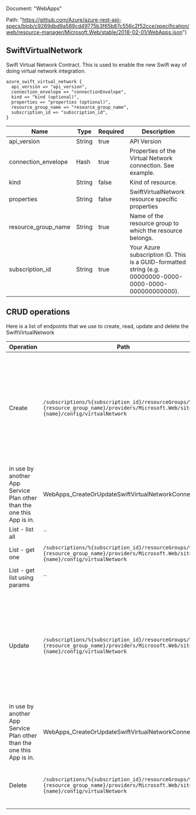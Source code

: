 Document: "WebApps"


Path: "https://github.com/Azure/azure-rest-api-specs/blob/c9269dbd9a589cd49775b3f65b87c556c2f52cce/specification/web/resource-manager/Microsoft.Web/stable/2018-02-01/WebApps.json")

## SwiftVirtualNetwork

Swift Virtual Network Contract. This is used to enable the new Swift way of doing virtual network integration.

```puppet
azure_swift_virtual_network {
  api_version => "api_version",
  connection_envelope => "connectionEnvelope",
  kind => "kind (optional)",
  properties => "properties (optional)",
  resource_group_name => "resource_group_name",
  subscription_id => "subscription_id",
}
```

| Name        | Type           | Required       | Description       |
| ------------- | ------------- | ------------- | ------------- |
|api_version | String | true | API Version |
|connection_envelope | Hash | true | Properties of the Virtual Network connection. See example. |
|kind | String | false | Kind of resource. |
|properties | String | false | SwiftVirtualNetwork resource specific properties |
|resource_group_name | String | true | Name of the resource group to which the resource belongs. |
|subscription_id | String | true | Your Azure subscription ID. This is a GUID-formatted string (e.g. 00000000-0000-0000-0000-000000000000). |



## CRUD operations

Here is a list of endpoints that we use to create, read, update and delete the SwiftVirtualNetwork

| Operation | Path | Verb | Description | OperationID |
| ------------- | ------------- | ------------- | ------------- | ------------- |
|Create|`/subscriptions/%{subscription_id}/resourceGroups/%{resource_group_name}/providers/Microsoft.Web/sites/%{name}/config/virtualNetwork`|Put|Integrates this Web App with a Virtual Network. This requires that 1) "swiftSupported" is true when doing a GET against this resource, and 2) that the target Subnet has already been delegated, and is not
in use by another App Service Plan other than the one this App is in.|WebApps_CreateOrUpdateSwiftVirtualNetworkConnection|
|List - list all|``||||
|List - get one|`/subscriptions/%{subscription_id}/resourceGroups/%{resource_group_name}/providers/Microsoft.Web/sites/%{name}/config/virtualNetwork`|Get|Gets a Swift Virtual Network connection.|WebApps_GetSwiftVirtualNetworkConnection|
|List - get list using params|``||||
|Update|`/subscriptions/%{subscription_id}/resourceGroups/%{resource_group_name}/providers/Microsoft.Web/sites/%{name}/config/virtualNetwork`|Put|Integrates this Web App with a Virtual Network. This requires that 1) "swiftSupported" is true when doing a GET against this resource, and 2) that the target Subnet has already been delegated, and is not
in use by another App Service Plan other than the one this App is in.|WebApps_CreateOrUpdateSwiftVirtualNetworkConnection|
|Delete|`/subscriptions/%{subscription_id}/resourceGroups/%{resource_group_name}/providers/Microsoft.Web/sites/%{name}/config/virtualNetwork`|Delete|Deletes a Swift Virtual Network connection from an app (or deployment slot).|WebApps_DeleteSwiftVirtualNetwork|
